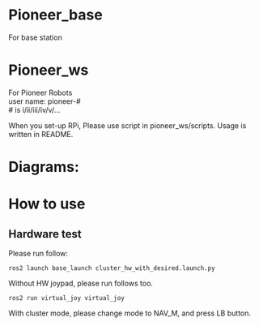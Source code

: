 # Pioneer_base
For base station
# Pioneer_ws
For Pioneer Robots  
user name: pioneer-\#  
\# is i/ii/iii/iv/v/...

When you set-up RPi, Please use script in pioneer_ws/scripts. Usage is written in README.

# Diagrams:

# How to use
## Hardware test
Please run follow:
```
ros2 launch base_launch cluster_hw_with_desired.launch.py
```

Without HW joypad, please run follows too.
``` 
ros2 run virtual_joy virtual_joy
```

With cluster mode, please change mode to NAV_M, and press LB button.